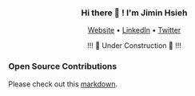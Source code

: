 <h3 align="center">Hi there 👋 ! I'm Jimin Hsieh</h3>
<p align="center">
  <a href="https://jiminhsieh.github.io">Website</a> •
  <a href="https://www.linkedin.com/in/jiminhsieh">LinkedIn</a> •
  <a href="https://twitter.com/JiminHsieh">Twitter</a>
</p>

<p align="center"> 
    !!! 🚧 Under Construction 🚧 !!!
</p>

### Open Source Contributions

Please check out this [markdown](contributions.md).


<!--
**jiminhsieh/jiminhsieh** is a ✨ _special_ ✨ repository because its `README.md` (this file) appears on your GitHub profile.

Here are some ideas to get you started:

- 🔭 I’m currently working on ...
- 🌱 I’m currently learning ...
- 👯 I’m looking to collaborate on ...
- 🤔 I’m looking for help with ...
- 💬 Ask me about ...
- 📫 How to reach me: ...
- 😄 Pronouns: ...
- ⚡ Fun fact: ...
-->
